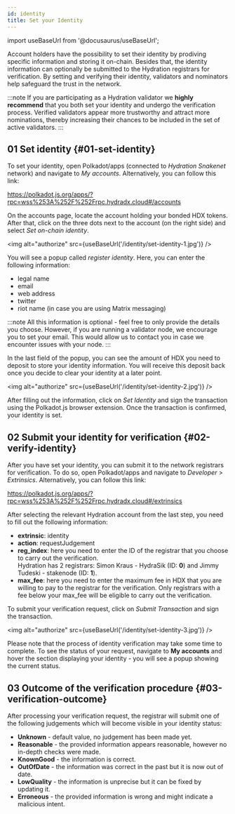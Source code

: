 ```yaml
---
id: identity
title: Set your Identity
---
```


import useBaseUrl from '@docusaurus/useBaseUrl';

Account holders have the possibility to set their identity by prodiving specific information and storing it on-chain. Besides that, the identity information can optionally be submitted to the Hydration registrars for verification. By setting and verifying their identity, validators and nominators help safeguard the trust in the network.

:::note
If you are participating as a Hydration validator we **highly recommend** that you both set your identity and undergo the verification process. Verified validators appear more trustworthy and attract more nominations, thereby increasing their chances to be included in the set of active validators.
:::

## 01 Set identity {#01-set-identity}

To set your identity, open Polkadot/apps (connected to *Hydration Snakenet* network) and navigate to *My accounts*. Alternatively, you can follow this link:

https://polkadot.js.org/apps/?rpc=wss%253A%252F%252Frpc.hydradx.cloud#/accounts

On the accounts page, locate the account holding your bonded HDX tokens. After that, click on the three dots next to the account (on the right side) and select *Set on-chain identity*.

<img alt="authorize" src={useBaseUrl('/identity/set-identity-1.jpg')} />

You will see a popup called *register identity*. Here, you can enter the following information:

* legal name
* email
* web address
* twitter
* riot name (in case you are using Matrix messaging)

:::note
All this information is optional - feel free to only provide the details you choose. However, if you are running a validator node, we encourage you to set your email. This would allow us to contact you in case we encounter issues with your node.
:::

In the last field of the popup, you can see the amount of HDX you need to deposit to store your identity information. You will receive this deposit back once you decide to clear your identity at a later point.

<img alt="authorize" src={useBaseUrl('/identity/set-identity-2.jpg')} />

After filling out the information, click on *Set Identity* and sign the transaction using the Polkadot.js browser extension. Once the transaction is confirmed, your identity is set.

## 02 Submit your identity for verification {#02-verify-identity}

After you have set your identity, you can submit it to the network registrars for verification. To do so, open Polkadot/apps and navigate to *Developer* > *Extrinsics*. Alternatively, you can follow this link:

https://polkadot.js.org/apps/?rpc=wss%253A%252F%252Frpc.hydradx.cloud#/extrinsics

After selecting the relevant Hydration account from the last step, you need to fill out the following information:

* **extrinsic**: identity
* **action**: requestJudgement
* **reg_index**: here you need to enter the ID of the registrar that you choose to carry out the verification.  
Hydration has 2 registrars: Simon Kraus - HydraSik (ID: **0**) and Jimmy Tudeski - stakenode (ID: **1**).
* **max_fee**: here you need to enter the maximum fee in HDX that you are willing to pay to the registrar for the verification. Only registrars with a fee below your max_fee will be eligible to carry out the verification.

To submit your verification request, click on *Submit Transaction* and sign the transaction.

<img alt="authorize" src={useBaseUrl('/identity/set-identity-3.jpg')} />

Please note that the process of identity verification may take some time to complete. To see the status of your request, navigate to **My accounts** and hover the section displaying your identity - you will see a popup showing the current status.

## 03 Outcome of the verification procedure {#03-verification-outcome}

After processing your verification request, the registrar will submit one of the following judgements which will become visible in your identity status:

* **Unknown** - default value, no judgement has been made yet.
* **Reasonable** - the provided information appears reasonable, however no in-depth checks were made.
* **KnownGood** - the information is correct.
* **OutOfDate** - the information was correct in the past but it is now out of date.
* **LowQuality** - the information is unprecise but it can be fixed by updating it.
* **Erroneous** - the provided information is wrong and might indicate a malicious intent.
